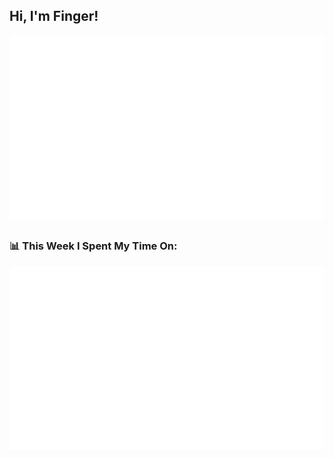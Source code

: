 <h2> Hi, I'm Finger!</h2>

<img align="right" src="https://raw.githubusercontent.com/spianmo/github-stats/master/generated/overview.svg#gh-light-mode-only">

<!-- <img align="right" height="160em" src="https://github-readme-stats-eight-theta.vercel.app/api/top-langs/?username=spianmo&layout=compact&langs_count=8&theme=algolia"/>	 -->
	
```go
package main

type Me struct {
	Name   string
	Job    string
	Code   string
	Skills string
}

func main() {
	me := &Me{
		Name:   "Finger",
		Job:    "Client-side Engineer",
		Code:   "Java, Kotlin, C#, Rust and C++ and Others",
		Skills: "Android, Security, Cross-platform client, NLP, CV, ASR ^o^",
	}
	_ = me
}
```


<h3>📊 This Week I Spent My Time On:</h3>
<img align='right' src="https://raw.githubusercontent.com/spianmo/github-stats/master/generated/languages.svg#gh-light-mode-only">

<!--START_SECTION:waka-->

```txt
Vue.js                 18 hrs 56 mins  ███████████████░░░░░░░░░░   59.47 %
TypeScript             6 hrs 12 mins   █████░░░░░░░░░░░░░░░░░░░░   19.51 %
JSON                   2 hrs 16 mins   █▓░░░░░░░░░░░░░░░░░░░░░░░   07.12 %
SCSS                   1 hr 15 mins    █░░░░░░░░░░░░░░░░░░░░░░░░   03.96 %
Java                   58 mins         ▓░░░░░░░░░░░░░░░░░░░░░░░░   03.07 %
```

<!--END_SECTION:waka-->
